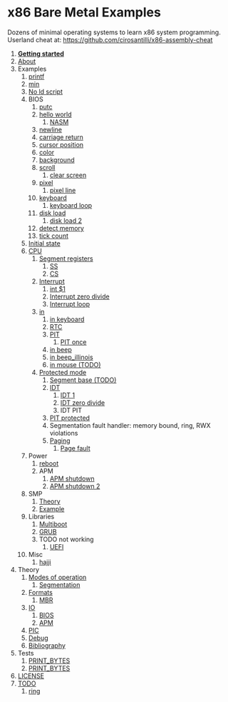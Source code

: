 # x86 Bare Metal Examples

Dozens of minimal operating systems to learn x86 system programming. Userland cheat at: <https://github.com/cirosantilli/x86-assembly-cheat>

1.  [**Getting started**](getting-started.md)
1.  [About](about.md)
1.  Examples
    1.  [printf](printf/)
    1.  [min](min.S)
    1.  [No ld script](no-ld-script/)
    1.  BIOS
        1.  [putc](bios_putc.S)
        1.  [hello world](bios_hello_world.S)
            1.  [NASM](nasm/)
        1.  [newline](bios_newline.S)
        1.  [carriage return](bios_carriage_return.S)
        1.  [cursor position](bios_cursor_position.S)
        1.  [color](bios_color.S)
        1.  [background](bios_background.S)
        1.  [scroll](bios_scroll.S)
            1.  [clear screen](bios_clear_screen.S)
        1.  [pixel](bios_pixel.S)
            1.  [pixel line](bios_pixel_line.S)
        1.  [keyboard](bios_keyboard.S)
            1.  [keyboard loop](bios_keyboard_loop.S)
        1.  [disk load](bios_disk_load.S)
            1.  [disk load 2](bios_disk_load2.S)
        1.  [detect memory](bios_detect_memory.S)
        1.  [tick count](bios_tick_count.S)
    1.  [Initial state](initial_state.S)
    1.  [CPU](cpu.md)
        1.  [Segment registers](segment_registers.S)
            1.  [SS](ss.S)
            1.  [CS](cs.S)
        1.  [Interrupt](interrupt.S)
            1.  [int \$1](interrupt1.S)
            1.  [Interrupt zero divide](interrupt_zero_divide.S)
            1.  [Interrupt loop](interrupt_loop.S)
        1.  [in](in.md)
            1.  [in keyboard](in_keyboard.S)
            1.  [RTC](rtc.S)
            1.  [PIT](pit.S)
                1.  [PIT once](pit_once.S)
            1.  [in beep](in_beep.S)
            1.  [in beep_illinois](in_beep_illinois.S)
            1.  [in mouse (TODO)](in_mouse.S)
        1.  [Protected mode](protected_mode.S)
            1.  [Segment base (TODO)](segment_base.S)
            1.  [IDT](idt.S)
                1.  [IDT 1](idt1.S)
                1.  [IDT zero divide](idt_zero_divide.S)
                1.  IDT PIT
            1.  [PIT protected](pit_protected.S)
            1.  Segmentation fault handler: memory bound, ring, RWX violations
            1.  [Paging](paging.S)
                1. [Page fault](page_fault.S)
    1.  Power
        1.  [reboot](reboot.S)
        1.  APM
            1.  [APM shutdown](apm_shutdown.S)
            1.  [APM shutdown 2](apm_shutdown2.S)
    1.  SMP
        1.  [Theory](smp.md)
        1.  [Example](smp.S)
    1.  Libraries
        1.  [Multiboot](multiboot/)
        1.  [GRUB](grub/)
        1.  TODO not working
            1.  [UEFI](uefi/)
    1.  Misc
        1.  [hajji](hajji/)
1.  Theory
    1.  [Modes of operation](modes-of-operation.md)
        1.  [Segmentation](segmentation.md)
    1.  [Formats](formats.md)
        1.  [MBR](mbr.md)
    1.  [IO](io.md)
        1.  [BIOS](bios.md)
        1.  [APM](apm.md)
    1.  [PIC](pic.md)
    1.  [Debug](debug.md)
    1.  [Bibliography](bibliography.md)
1.  Tests
    1. [PRINT_BYTES](test_print_bytes.S)
    1. [PRINT_BYTES](test_pit_sleep.S)
1.  [LICENSE](LICENSE.md)
1.  [TODO](TODO.md)
    1. [ring](ring.md)

